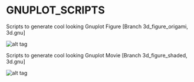# GNUPLOT_SCRIPTS
Scripts to generate cool looking Gnuplot Figure [Branch 3d_figure_origami, 3d.gnu]

![alt tag](https://github.com/SuruchiUpenn/GNUPLOT_SCRIPTS/blob/3d_figure_origami/3d.png)



Scripts to generate cool looking Gnuplot Movie [Branch 3d_figure_shaded, 3d.gnu]

![alt tag](https://github.com/SuruchiUpenn/GNUPLOT_SCRIPTS/blob/3d_figure_shaded/movie.gif)
